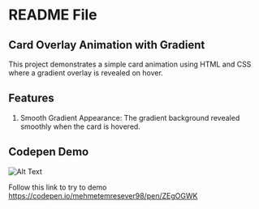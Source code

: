 # **README File**

## **Card Overlay Animation with Gradient**

This project demonstrates a simple card animation using HTML and CSS where a gradient overlay is revealed on hover.

## **Features**

1. Smooth Gradient Appearance: The gradient background revealed smoothly when the card is hovered.

## **Codepen Demo**

![Alt Text](https://media4.giphy.com/media/v1.Y2lkPTc5MGI3NjExcXJ5YWJ5aXdyaXR4cTNpcXhzdTI4ZzNudThnbXJvOHFqNWtycDh0YSZlcD12MV9pbnRlcm5hbF9naWZfYnlfaWQmY3Q9Zw/ksqZgmC34ScfwrAq3O/giphy.gif)

Follow this link to try to demo https://codepen.io/mehmetemresever98/pen/ZEgOGWK

